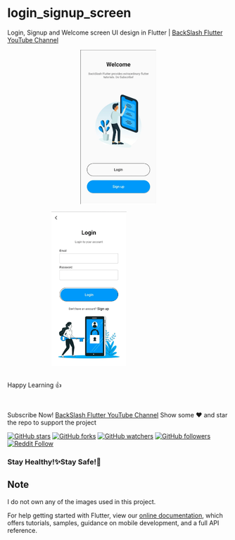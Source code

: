 # login_signup_screen

Login, Signup and Welcome screen UI design in Flutter | <a href="https://www.youtube.com/channel/UCknAgO0AdG61Yd1G7D1Arxg">BackSlash Flutter YouTube Channel</a>

<p align="center">
  <img src="AppImages/welcome.png" height="350" hspace="100"/>
  
  <img src="AppImages/login.png" height="350" hspace="100"/><br><br>
</p>

 

Happy Learning 👍

<br>
 
Subscribe Now! <a href="https://www.youtube.com/channel/UCknAgO0AdG61Yd1G7D1Arxg">BackSlash Flutter YouTube Channel</a>
Show some :heart: and star the repo to support the project

[![GitHub stars](https://img.shields.io/github/stars/backslashflutter/userlocation-flutter.svg?style=social&label=Star)](https://github.com/backslashflutter/userlocation-flutter) [![GitHub forks](https://img.shields.io/github/forks/backslashflutter/userlocation-flutter.svg?style=social&label=Fork)](https://github.com/backslashflutter/userlocation-flutter/fork) [![GitHub watchers](https://img.shields.io/github/watchers/backslashflutter/userlocation-flutter.svg?style=social&label=Watch)](https://github.com/backslashflutter/userlocation-flutter) [![GitHub followers](https://img.shields.io/github/followers/backslashflutter.svg?style=social&label=Follow)](https://github.com/backslashflutter/userlocation-flutter)
[![Reddit Follow](https://img.shields.io/reddit/user-karma/link/backslashflutter?style=social)](https://www.reddit.com/user/backslashflutter)


<h3>Stay Healthy!✨Stay Safe!🖖</h3>
 

## Note
 I do not own any of the images used in this project.

For help getting started with Flutter, view our
[online documentation](https://flutter.dev/docs), which offers tutorials,
samples, guidance on mobile development, and a full API reference.
